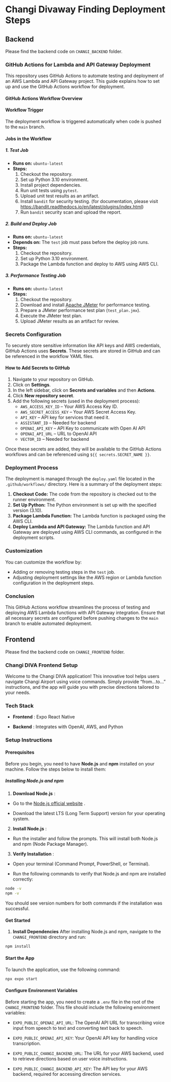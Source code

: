 # Changi Divaway Finding Deployment Steps

## Backend
Please find the backend code on `CHANGI_BACKEND` folder.

### GitHub Actions for Lambda and API Gateway Deployment

This repository uses GitHub Actions to automate testing and deployment of an AWS Lambda and API Gateway project. This guide explains how to set up and use the GitHub Actions workflow for deployment.

#### GitHub Actions Workflow Overview

#### Workflow Trigger
The deployment workflow is triggered automatically when code is pushed to the `main` branch.

#### Jobs in the Workflow

##### 1. **Test Job**
   - **Runs on:** `ubuntu-latest`
   - **Steps:**
     1. Checkout the repository.
     2. Set up Python 3.10 environment.
     3. Install project dependencies.
     4. Run unit tests using `pytest`.
     5. Upload unit test results as an artifact.
     6. Install `bandit` for security testing. (for documentation, please visit https://bandit.readthedocs.io/en/latest/plugins/index.html)
     7. Run `bandit` security scan and upload the report.

##### 2. **Build and Deploy Job**
   - **Runs on:** `ubuntu-latest`
   - **Depends on:** The `test` job must pass before the deploy job runs.
   - **Steps:**
     1. Checkout the repository.
     2. Set up Python 3.10 environment.
     3. Package the Lambda function and deploy to AWS using AWS CLI.

##### 3. **Performance Testing Job**
   - **Runs on:** `ubuntu-latest`
   - **Steps:**
     1. Checkout the repository.
     2. Download and install [Apache JMeter](https://jmeter.apache.org/) for performance testing.
     3. Prepare a JMeter performance test plan (`test_plan.jmx`).
     4. Execute the JMeter test plan.
     5. Upload JMeter results as an artifact for review.

### Secrets Configuration

To securely store sensitive information like API keys and AWS credentials, GitHub Actions uses **Secrets**. These secrets are stored in GitHub and can be referenced in the workflow YAML files.

#### How to Add Secrets to GitHub

1. Navigate to your repository on GitHub.
2. Click on **Settings**.
3. In the left sidebar, click on **Secrets and variables** and then **Actions**.
4. Click **New repository secret**.
5. Add the following secrets (used in the deployment process):
   - `AWS_ACCESS_KEY_ID` – Your AWS Access Key ID.
   - `AWS_SECRET_ACCESS_KEY` – Your AWS Secret Access Key.
   - `API_KEY` – API key for services that need it.
   - `ASSISTANT_ID` – Needed for backend
   - `OPENAI_API_KEY` – API Key to communicate with Open AI API
   - `OPENAI_API_URL` – URL to OpenAI API
   - `VECTOR_ID` – Needed for backend

Once these secrets are added, they will be available to the GitHub Actions workflows and can be referenced using `${{ secrets.SECRET_NAME }}`.

### Deployment Process

The deployment is managed through the `deploy.yaml` file located in the `.github/workflows/` directory. Here is a summary of the deployment steps:

1. **Checkout Code:** The code from the repository is checked out to the runner environment.
2. **Set Up Python:** The Python environment is set up with the specified version (3.10).
3. **Package Lambda Function:** The Lambda function is packaged using the AWS CLI.
4. **Deploy Lambda and API Gateway:** The Lambda function and API Gateway are deployed using AWS CLI commands, as configured in the deployment scripts.

### Customization

You can customize the workflow by:
- Adding or removing testing steps in the `test` job.
- Adjusting deployment settings like the AWS region or Lambda function configuration in the deployment steps.

### Conclusion

This GitHub Actions workflow streamlines the process of testing and deploying AWS Lambda functions with API Gateway integration. Ensure that all necessary secrets are configured before pushing changes to the `main` branch to enable automated deployment.

## Frontend 
Please find the backend code on `CHANGI_FRONTEND` folder.

### Changi DIVA Frontend Setup 

Welcome to the Changi DIVA application! This innovative tool helps users navigate Changi Airport using voice commands. Simply provide “from…to…” instructions, and the app will guide you with precise directions tailored to your needs.

### Tech Stack 
 
- **Frontend** : Expo React Native
 
- **Backend** : Integrates with OpenAI, AWS, and Python

### Setup Instructions 

#### Prerequisites 
Before you begin, you need to have **Node.js**  and **npm**  installed on your machine. Follow the steps below to install them:
##### Installing Node.js and npm 
 
1. **Download Node.js** : 
  - Go to the [Node.js official website](https://nodejs.org/) .

  - Download the latest LTS (Long Term Support) version for your operating system.
 
2. **Install Node.js** :
  - Run the installer and follow the prompts. This will install both Node.js and npm (Node Package Manager).
 
3. **Verify Installation** :
  - Open your terminal (Command Prompt, PowerShell, or Terminal).

  - Run the following commands to verify that Node.js and npm are installed correctly:


```bash
node -v
npm -v
```

You should see version numbers for both commands if the installation was successful.

#### Get Started 
 
1. **Install Dependencies** After installing Node.js and npm, navigate to the `CHANGI_FRONTEND` directory and run:

```bash
npm install
```

#### Start the App 

To launch the application, use the following command:


```bash
npx expo start
```

#### Configure Environment Variables 
Before starting the app, you need to create a `.env` file in the root of the `CHANGI_FRONTEND` folder. This file should include the following environment variables: 
- `EXPO_PUBLIC_OPENAI_API_URL`: The OpenAI API URL for transcribing voice input from speech to text and converting text back to speech.
 
- `EXPO_PUBLIC_OPENAI_API_KEY`: Your OpenAI API key for handling voice transcription.
 
- `EXPO_PUBLIC_CHANGI_BACKEND_URL`: The URL for your AWS backend, used to retrieve directions based on user voice instructions.
 
- `EXPO_PUBLIC_CHANGI_BACKEND_API_KEY`: The API key for your AWS backend, required for accessing direction services.